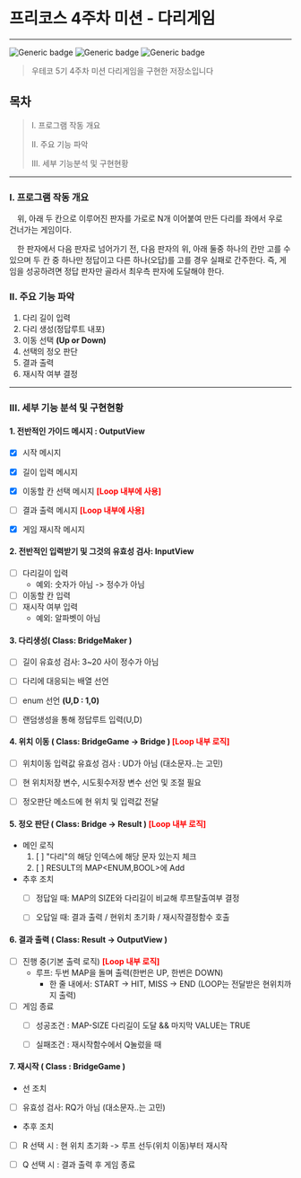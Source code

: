 # 프리코스 4주차 미션 - 다리게임

---

![Generic badge](https://img.shields.io/badge/precourse-week4-green.svg)
![Generic badge](https://img.shields.io/badge/test-0_passed-blue.svg)
![Generic badge](https://img.shields.io/badge/version-1.0-brightgreen.svg)

> 우테코 5기 4주차 미션 다리게임을 구현한 저장소입니다
## 목차
> I. 프로그램 작동 개요
>
> II. 주요 기능 파악
> 
> III. 세부 기능분석 및 구현현황

___

### I. 프로그램 작동 개요
　위, 아래 두 칸으로 이루어진 판자를 가로로 N개 이어붙여 만든 다리를 좌에서 우로 건너가는 게임이다.

　한 판자에서 다음 판자로 넘어가기 전, 다음 판자의  위, 아래 둘중 하나의 칸만 고를 수 있으며 두 칸 중 하나만 정답이고 다른 하나(오답)를 고를 경우 실패로 간주한다.
즉, 게임을 성공하려면 정답 판자만 골라서 최우측 판자에 도달해야 한다.
### II. 주요 기능 파악
1. 다리 길이 입력
2. 다리 생성(정답루트 내포)
3. 이동 선택 **(Up or Down)**
4. 선택의 정오 판단
5. 결과 출력
6. 재시작 여부 결정

---

### III. 세부 기능 분석 및 구현현황
#### 1. 전반적인 가이드 메시지 : OutputView
- [x] 시작 메시지
- [x] 길이 입력 메시지
- [x] 이동할 칸 선택 메시지 <span style="color:red">**[Loop 내부에 사용]**
- [ ] 결과 출력 메시지 <span style="color:red">**[Loop 내부에 사용]**
- [x] 게임 재시작 메시지


#### 2. 전반적인 입력받기 및 그것의 유효성 검사: InputView
- [ ] 다리길이 입력
    * 예외: 숫자가 아님 -> 정수가 아님
- [ ] 이동할 칸 입력
- [ ] 재시작 여부 입력
    * 예외: 알파벳이 아님 

#### 3. 다리생성( Class: BridgeMaker )
- [ ] 길이 유효성 검사: 3~20 사이 정수가 아님
- [ ] 다리에 대응되는 배열 선언
- [ ] enum 선언 **(U,D : 1,0)**
- [ ] 랜덤생성을 통해 정답루트 입력(U,D)


#### 4. 위치 이동 ( Class: BridgeGame -> Bridge ) <span style="color:red">**[Loop 내부 로직]**
- [ ] 위치이동 입력값 유효성 검사 :  UD가 아님 (대소문자..는 고민)
- [ ] 현 위치저장 변수, 시도횟수저장 변수 선언 및 조절 필요
- [ ] 정오판단 메소드에 현 위치 및 입력값 전달 


#### 5. 정오 판단 ( Class: Bridge -> Result ) <span style="color:red">**[Loop 내부 로직]**
   * 메인 로직
      1) [ ] "다리"의 해당 인덱스에 해당 문자 있는지 체크
      2) [ ] RESULT의 MAP<ENUM,BOOL>에 Add
   * 추후 조치
      - [ ] 정답일 때: MAP의 SIZE와 다리길이 비교해 루프탈출여부 결정
      - [ ] 오답일 때: 결과 출력 / 현위치 초기화 / 재시작결정함수 호출


#### 6. 결과 출력 ( Class: Result -> OutputView )
- [ ] 진행 중(기본 출력 로직) <span style="color:red">**[Loop 내부 로직]**
  - 루프: 두번 MAP을 돌며 출력(한번은 UP, 한번은 DOWN)
      * 한 줄 내에서: START -> HIT, MISS -> END
        (LOOP는 전달받은 현위치까지 출력)
- [ ] 게임 종료
  * [ ] 성공조건 : MAP-SIZE 다리길이 도달 && 마지막 VALUE는 TRUE
  * [ ] 실패조건 : 재시작함수에서 Q눌렀을 때


#### 7. 재시작 ( Class : BridgeGame )
- 선 조치
- [ ] 유효성 검사: RQ가 아님 (대소문자..는 고민)
- 추후 조치 
- [ ] R 선택 시 : 현 위치 초기화 -> 루프 선두(위치 이동)부터 재시작
- [ ] Q 선택 시 : 결과 출력 후 게임 종료
    